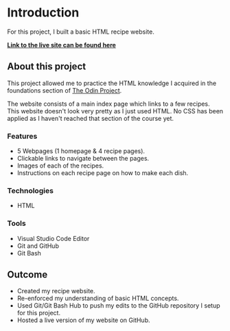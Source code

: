 # Introduction

For this project, I built a basic HTML recipe website.

[**Link to the live site can be found here**](https://coachkaner.github.io/odin-recipes/)

## About this project

This project allowed me to practice the HTML knowledge I acquired in the foundations section of [The Odin Project](https://www.theodinproject.com/dashboard).

The website consists of a main index page which links to a few recipes. This website doesn't look very pretty as I just used HTML. No CSS has been applied as I haven't reached that section of the course yet.

### Features

- 5 Webpages (1 homepage & 4 recipe pages).
- Clickable links to navigate between the pages.
- Images of each of the recipes.
- Instructions on each recipe page on how to make each dish.

### Technologies

- HTML

### Tools

- Visual Studio Code Editor
- Git and GitHub
- Git Bash

## Outcome

- Created my recipe website.
- Re-enforced my understanding of basic HTML concepts.
- Used Git/Git Bash Hub to push my edits to the GitHub repository I setup for this project.
- Hosted a live version of my website on GitHub.
